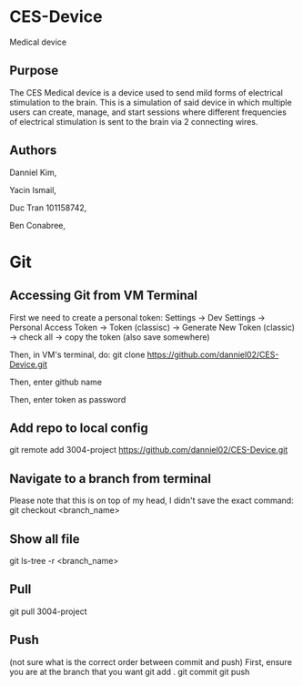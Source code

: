 # CES-Device

Medical device

## Purpose

The CES Medical device is a device used to send mild forms of electrical stimulation to the brain. This is a simulation of said device in which multiple users can create, manage, and start sessions where different frequencies of electrical stimulation is sent to the brain via 2 connecting wires.

## Authors

Danniel Kim,

Yacin Ismail,

Duc Tran 101158742,

Ben Conabree,


# Git


## Accessing Git from VM Terminal
First we need to create a personal token:
Settings -> Dev Settings -> Personal Access Token -> Token (classisc) -> Generate New Token (classic) -> check all -> copy the token (also save somewhere)

Then, in VM's terminal, do:
git clone https://github.com/danniel02/CES-Device.git 

Then, enter github name

Then, enter token as password


## Add repo to local config
git remote add 3004-project https://github.com/danniel02/CES-Device.git

## Navigate to a branch from terminal
Please note that this is on top of my head, I didn't save the exact command:
git checkout <branch_name> 

## Show all file
git ls-tree -r <branch_name>

## Pull 
git pull 3004-project

## Push
(not sure what is the correct order between commit and push)
First, ensure you are at the branch that you want
git add .
git commit
git push
